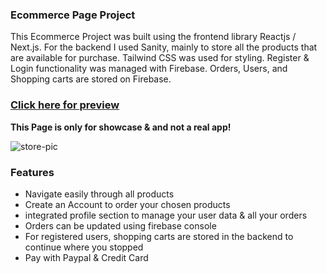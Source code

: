 ### Ecommerce Page Project
This Ecommerce Project was built using the frontend library Reactjs / Next.js. 
For the backend I used Sanity, mainly to store all the products that are available for purchase. Tailwind CSS was used for styling.
Register & Login functionality was managed with Firebase.
Orders, Users, and Shopping carts are stored on Firebase.

### [Click here for preview](https://electronicsecommerce.vercel.app/)

**This Page is only for showcase & and not a real app!**

![store-pic](https://i.imgur.com/hf0PvSC.jpg)

### Features

- Navigate easily through all products
- Create an Account to order your chosen products
- integrated profile section to manage your user data & all your orders
- Orders can be updated using firebase console
- For registered users, shopping carts are stored in the backend to continue where you stopped
- Pay with Paypal & Credit Card
